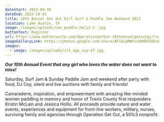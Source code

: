 ```yaml
---
dateStart: 2023-09-30
dateEnd: 2023-10-01
title: 10th Annual Get Out Girl Surf & Paddle Jam Weekend 2023
location: Lake Austin, TX
image: /images/uploads/cen_paddle_heli3-2-.jpg
buttonText: Register
url: https://www.betterunite.com/OperationGetOut-10thannualgetoutgirlsurfpaddlejamweekend
imageGalleryLink: https://photos.google.com/share/AF1QipMWPzxXbMDVZQ5zF5seLvzj9O9rA7a2klggsTIpWXc5F6MHC3nozRoSD8KXPjS6SQ
images:
  - image: /images/uploads/slk_ogo_sup-47.jpg
---
```

***Our 10th Annual Event that any girl who loves the water does not want to miss!***

Saturday, Surf Jam & Sunday Paddle Jam  and weekend after party with food, DJ Coy, silent and live auctions with family and friends!

Camaraderie, inspiration, and empowerment with amazing like-minded women paddling in memory and honor of Travis County first responders Kristin McLain and Jessica Hollis. All proceeds provide nature and water events, experiences and equipment for front-line workers, military, nurses, surviving family and agencies through Operation Get Out, a 501c3 nonprofit.